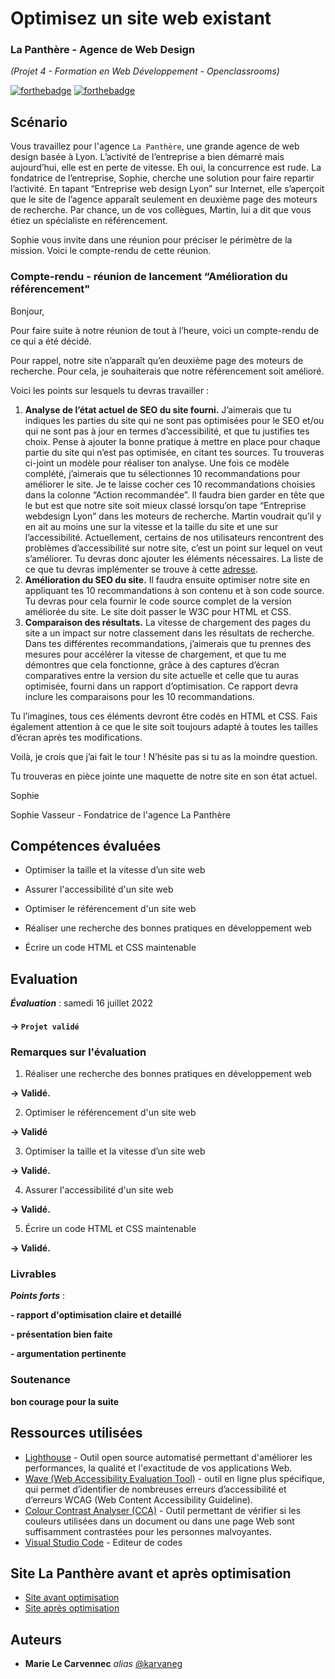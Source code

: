 # Optimisez un site web existant
### La Panthère - Agence de Web Design
_(Projet 4 - Formation en Web Développement - Openclassrooms)_

[![forthebadge](http://forthebadge.com/images/badges/0-percent-optimized.svg)](http://forthebadge.com) [![forthebadge](http://forthebadge.com/images/badges/powered-by-coffee.svg)](http://forthebadge.com)

## Scénario

Vous travaillez pour l'agence ``La Panthère``, une grande agence de web design basée à Lyon. L’activité de l’entreprise a bien démarré mais aujourd’hui, elle est en perte de vitesse. Eh oui, la concurrence est rude. La fondatrice de l’entreprise, Sophie, cherche une solution pour faire repartir l’activité. En tapant “Entreprise web design Lyon” sur Internet, elle s’aperçoit que le site de l’agence apparaît seulement en deuxième page des moteurs de recherche. Par chance, un de vos collègues, Martin, lui a dit que vous étiez un spécialiste en référencement.

Sophie vous invite dans une réunion pour préciser le périmètre de la mission. Voici le compte-rendu de cette réunion.


### Compte-rendu - réunion de lancement “Amélioration du référencement"

Bonjour,

Pour faire suite à notre réunion de tout à l’heure, voici un compte-rendu de ce qui a été décidé.

Pour rappel, notre site n’apparaît qu’en deuxième page des moteurs de recherche. Pour cela, je souhaiterais que notre référencement soit amélioré.

Voici les points sur lesquels tu devras travailler : 

1. <strong>Analyse de l’état actuel de SEO du site fourni.</strong> J’aimerais que tu indiques les parties du site qui ne sont pas optimisées pour le SEO et/ou qui ne sont pas à jour en termes d’accessibilité, et que tu justifies tes choix. Pense à ajouter la bonne pratique à mettre en place pour chaque partie du site qui n’est pas optimisée, en citant tes sources. Tu trouveras ci-joint un modèle pour réaliser ton analyse. Une fois ce modèle complété, j’aimerais que tu sélectionnes 10 recommandations pour améliorer le site. Je te laisse cocher ces 10 recommandations choisies dans la colonne “Action recommandée”.
Il faudra bien garder en tête que le but est que notre site soit mieux classé lorsqu’on tape “Entreprise webdesign Lyon” dans les moteurs de recherche. Martin voudrait qu’il y en ait au moins une sur la vitesse et la taille du site et une sur l’accessibilité. Actuellement, certains de nos utilisateurs rencontrent des problèmes d’accessibilité sur notre site, c’est un point sur lequel on veut s’améliorer. Tu devras donc ajouter les éléments nécessaires. La liste de ce que tu devras implémenter se trouve à cette [adresse](https://developer.mozilla.org/fr/docs/Web/Accessibility/Mobile_accessibility_checklist).
2. <strong>Amélioration du SEO du site.</strong> Il faudra ensuite optimiser notre site en appliquant tes 10 recommandations à son contenu et à son code source. Tu devras pour cela fournir le code source complet de la version améliorée du site. Le site doit passer le W3C pour HTML et CSS.
3. <strong>Comparaison des résultats.</strong> La vitesse de chargement des pages du site a un impact sur notre classement dans les résultats de recherche. Dans tes différentes recommandations, j’aimerais que tu prennes des mesures pour accélérer la vitesse de chargement, et que tu me démontres que cela fonctionne, grâce à des captures d’écran comparatives entre la version du site actuelle et celle que tu auras optimisée, fourni dans un rapport d’optimisation. Ce rapport devra inclure les comparaisons pour les 10 recommandations.

Tu l’imagines, tous ces éléments devront être codés en HTML et CSS. Fais également attention à ce que le site soit toujours adapté à toutes les tailles d’écran après tes modifications.

Voilà, je crois que j’ai fait le tour ! N’hésite pas si tu as la moindre question.

Tu trouveras en pièce jointe une maquette de notre site en son état actuel.

Sophie

Sophie Vasseur - Fondatrice de l'agence La Panthère


## Compétences évaluées

* Optimiser la taille et la vitesse d’un site web

* Assurer l'accessibilité d'un site web

* Optimiser le référencement d'un site web

* Réaliser une recherche des bonnes pratiques en développement web

* Écrire un code HTML et CSS maintenable

## Evaluation

___Évaluation___ : samedi 16 juillet 2022
#### -> `Projet validé`


### Remarques sur l'évaluation

1. Réaliser une recherche des bonnes pratiques en développement web

 __-> Validé.__



2. Optimiser le référencement d'un site web

 __-> Validé__



3. Optimiser la taille et la vitesse d’un site web

  __-> Validé.__



4. Assurer l'accessibilité d'un site web

  __-> Validé.__



5. Écrire un code HTML et CSS maintenable

  __-> Validé.__


### Livrables

___Points forts___ : 

__- rapport d'optimisation claire et detaillé__ 

__- présentation bien faite__

__- argumentation pertinente__


### Soutenance

__bon  courage pour la suite__


## Ressources utilisées

* [Lighthouse](https://chrome.google.com/webstore/detail/lighthouse/blipmdconlkpinefehnmjammfjpmpbjk?hl=fr) - Outil open source automatisé permettant d'améliorer les performances, la qualité et l'exactitude de vos applications Web.
* [Wave (Web Accessibility Evaluation Tool)](https://wave.webaim.org/) - outil en ligne plus spécifique, qui permet d’identifier de nombreuses erreurs d’accessibilité et d’erreurs WCAG (Web Content Accessibility Guideline).
* [Colour Contrast Analyser (CCA)](https://www.tpgi.com/color-contrast-checker/) - Outil permettant de vérifier si les couleurs utilisées dans un document ou dans une page Web sont suffisamment contrastées pour les personnes malvoyantes.
* [Visual Studio Code](https://code.visualstudio.com/) - Editeur de codes

## Site La Panthère avant et après optimisation

* [Site avant optimisation](https://karvaneg.github.io/OC_P4_avant_optimisation/)
* [Site après optimisation](https://karvaneg.github.io/OC_P4/)

## Auteurs

* **Marie Le Carvennec** _alias_ [@karvaneg](https://github.com/Karvaneg)
